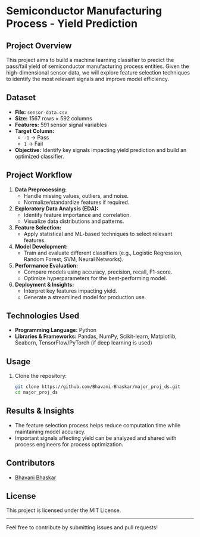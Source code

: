 # Semiconductor Manufacturing Process - Yield Prediction

## Project Overview
This project aims to build a machine learning classifier to predict the pass/fail yield of semiconductor manufacturing process entities. Given the high-dimensional sensor data, we will explore feature selection techniques to identify the most relevant signals and improve model efficiency.

## Dataset
- **File:** `sensor-data.csv`
- **Size:** 1567 rows × 592 columns
- **Features:** 591 sensor signal variables
- **Target Column:**
  - `-1` → Pass
  - `1` → Fail
- **Objective:** Identify key signals impacting yield prediction and build an optimized classifier.

## Project Workflow
1. **Data Preprocessing:**
   - Handle missing values, outliers, and noise.
   - Normalize/standardize features if required.
2. **Exploratory Data Analysis (EDA):**
   - Identify feature importance and correlation.
   - Visualize data distributions and patterns.
3. **Feature Selection:**
   - Apply statistical and ML-based techniques to select relevant features.
4. **Model Development:**
   - Train and evaluate different classifiers (e.g., Logistic Regression, Random Forest, SVM, Neural Networks).
5. **Performance Evaluation:**
   - Compare models using accuracy, precision, recall, F1-score.
   - Optimize hyperparameters for the best-performing model.
6. **Deployment & Insights:**
   - Interpret key features impacting yield.
   - Generate a streamlined model for production use.

## Technologies Used
- **Programming Language:** Python
- **Libraries & Frameworks:** Pandas, NumPy, Scikit-learn, Matplotlib, Seaborn, TensorFlow/PyTorch (if deep learning is used)

## Usage
1. Clone the repository:
   ```bash
   git clone https://github.com/Bhavani-Bhaskar/major_proj_ds.git
   cd major_proj_ds
   ```

## Results & Insights
- The feature selection process helps reduce computation time while maintaining model accuracy.
- Important signals affecting yield can be analyzed and shared with process engineers for process optimization.

## Contributors
- [Bhavani Bhaskar](https://github.com/Bhavani-Bhaskar)

## License
This project is licensed under the MIT License.

---
Feel free to contribute by submitting issues and pull requests!

